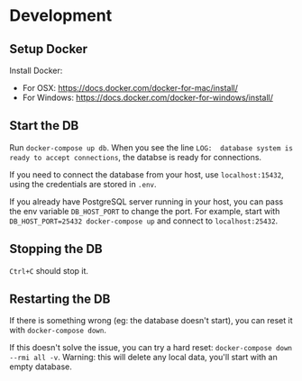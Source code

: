 # Development

## Setup Docker

Install Docker:
* For OSX: https://docs.docker.com/docker-for-mac/install/
* For Windows: https://docs.docker.com/docker-for-windows/install/

## Start the DB

Run `docker-compose up db`. When you see the line `LOG:  database system is ready to accept connections`,
the databse is ready for connections.

If you need to connect the database from your host, use `localhost:15432`, using the credentials are
stored in `.env`.

If you already have PostgreSQL server running in your host, you can pass the env variable `DB_HOST_PORT`
to change the port. For example, start with `DB_HOST_PORT=25432 docker-compose up` and connect to `localhost:25432`.

## Stopping the DB

`Ctrl+C` should stop it.

## Restarting the DB

If there is something wrong (eg: the database doesn't start), you can reset it with `docker-compose down`.

If this doesn't solve the issue, you can try a hard reset: `docker-compose down --rmi all -v`. Warning: this will
delete any local data, you'll start with an empty database.